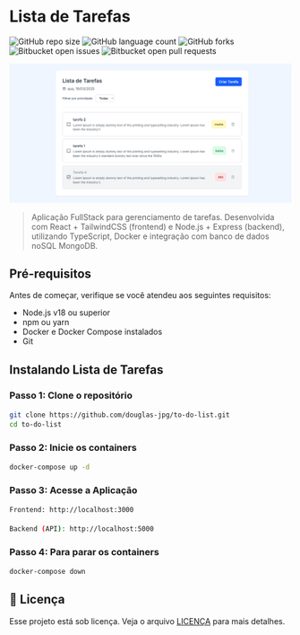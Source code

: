 # Lista de Tarefas

![GitHub repo size](https://img.shields.io/github/repo-size/douglas-jpg/to-do-list?style=for-the-badge)
![GitHub language count](https://img.shields.io/github/languages/count/douglas-jpg/to-do-list?style=for-the-badge)
![GitHub forks](https://img.shields.io/github/forks/douglas-jpg/to-do-list?style=for-the-badge)
![Bitbucket open issues](https://img.shields.io/bitbucket/issues/douglas-jpg/to-do-list?style=for-the-badge)
![Bitbucket open pull requests](https://img.shields.io/bitbucket/pr-raw/douglas-jpg/to-do-list?style=for-the-badge)

<img src="/frontend/public/imagem.png" alt="Imagem do Site">

> Aplicação FullStack para gerenciamento de tarefas. Desenvolvida com React + TailwindCSS (frontend) e Node.js + Express (backend), utilizando TypeScript, Docker e integração com banco de dados noSQL MongoDB.

## Pré-requisitos

Antes de começar, verifique se você atendeu aos seguintes requisitos:

-   Node.js v18 ou superior
-   npm ou yarn
-   Docker e Docker Compose instalados
-   Git

## Instalando Lista de Tarefas

### Passo 1: Clone o repositório

```bash
git clone https://github.com/douglas-jpg/to-do-list.git
cd to-do-list
```

### Passo 2: Inicie os containers

```bash
docker-compose up -d
```

### Passo 3: Acesse a Aplicação

```bash
Frontend: http://localhost:3000

Backend (API): http://localhost:5000
```

### Passo 4: Para parar os containers

```bash
docker-compose down
```

## 📝 Licença

Esse projeto está sob licença. Veja o arquivo [LICENÇA](LICENSE) para mais detalhes.

